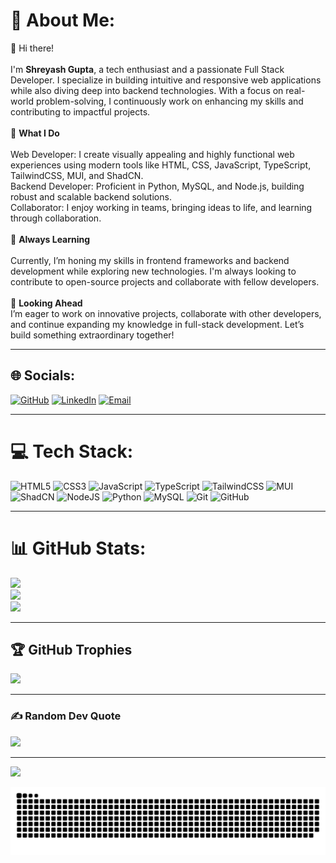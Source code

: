 # 💫 About Me:
👋 Hi there!<br><br>I'm **Shreyash Gupta**, a tech enthusiast and a passionate Full Stack Developer. I specialize in building intuitive and responsive web applications while also diving deep into backend technologies. With a focus on real-world problem-solving, I continuously work on enhancing my skills and contributing to impactful projects.<br><br>🚀 **What I Do**<br><br>Web Developer: I create visually appealing and highly functional web experiences using modern tools like HTML, CSS, JavaScript, TypeScript, TailwindCSS, MUI, and ShadCN.<br>Backend Developer: Proficient in Python, MySQL, and Node.js, building robust and scalable backend solutions.<br>Collaborator: I enjoy working in teams, bringing ideas to life, and learning through collaboration.<br><br>🌱 **Always Learning**<br><br>Currently, I’m honing my skills in frontend frameworks and backend development while exploring new technologies. I'm always looking to contribute to open-source projects and collaborate with fellow developers.<br><br>🎯 **Looking Ahead**<br>I’m eager to work on innovative projects, collaborate with other developers, and continue expanding my knowledge in full-stack development. Let’s build something extraordinary together!

---

## 🌐 Socials:
[![GitHub](https://img.shields.io/badge/GitHub-%23121011.svg?logo=github&logoColor=white)](https://github.com/ghostshreyash) 
[![LinkedIn](https://img.shields.io/badge/LinkedIn-%230077B5.svg?logo=linkedin&logoColor=white)](https://www.linkedin.com/in/shreyash-gupta1/)
[![Email](https://img.shields.io/badge/Email-red?logo=gmail&logoColor=white)](mailto:shreyashgupta125@gmail.com)

---

# 💻 Tech Stack:
![HTML5](https://img.shields.io/badge/html5-%23E34F26.svg?style=for-the-badge&logo=html5&logoColor=white) 
![CSS3](https://img.shields.io/badge/css3-%231572B6.svg?style=for-the-badge&logo=css3&logoColor=white) 
![JavaScript](https://img.shields.io/badge/javascript-%23323330.svg?style=for-the-badge&logo=javascript&logoColor=%23F7DF1E) 
![TypeScript](https://img.shields.io/badge/typescript-%23007ACC.svg?style=for-the-badge&logo=typescript&logoColor=white) 
![TailwindCSS](https://img.shields.io/badge/tailwindcss-%2338B2AC.svg?style=for-the-badge&logo=tailwind-css&logoColor=white) 
![MUI](https://img.shields.io/badge/material%20ui-%230081CB.svg?style=for-the-badge&logo=material-ui&logoColor=white)
![ShadCN](https://img.shields.io/badge/shadcn-%23000000.svg?style=for-the-badge) 
![NodeJS](https://img.shields.io/badge/node.js-6DA55F?style=for-the-badge&logo=node.js&logoColor=white) 
![Python](https://img.shields.io/badge/python-3670A0?style=for-the-badge&logo=python&logoColor=ffdd54) 
![MySQL](https://img.shields.io/badge/mysql-%2300f.svg?style=for-the-badge&logo=mysql&logoColor=white)
![Git](https://img.shields.io/badge/git-%23F05033.svg?style=for-the-badge&logo=git&logoColor=white)
![GitHub](https://img.shields.io/badge/github-%23121011.svg?style=for-the-badge&logo=github&logoColor=white)

---

# 📊 GitHub Stats:
![](https://github-readme-stats.vercel.app/api?username=ghostshreyash&theme=radical&hide_border=false&include_all_commits=true&count_private=true)<br/>
![](https://github-readme-streak-stats.herokuapp.com/?user=ghostshreyash&theme=radical&hide_border=false)<br/>
![](https://github-readme-stats.vercel.app/api/top-langs/?username=ghostshreyash&theme=radical&hide_border=false&include_all_commits=true&count_private=true&layout=compact)

---

## 🏆 GitHub Trophies
![](https://github-profile-trophy.vercel.app/?username=ghostshreyash&theme=radical&no-frame=false&no-bg=false&margin-w=4)

---

### ✍️ Random Dev Quote
![](https://quotes-github-readme.vercel.app/api?type=horizontal&theme=radical)

---

[![](https://visitcount.itsvg.in/api?id=ghostshreyash&icon=0&color=0)](https://visitcount.itsvg.in)

<img src="https://raw.githubusercontent.com/ghostshreyash/ghostshreyash/output/snake.svg?palette=github-dark" alt="Snake animation" />


